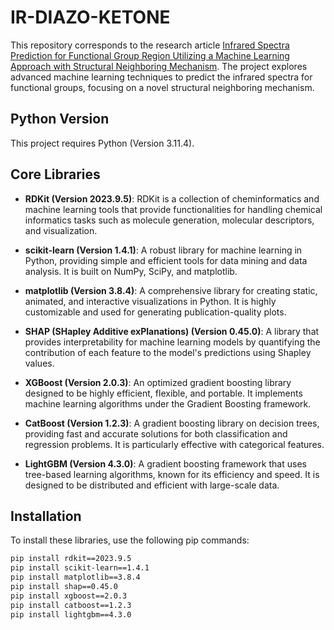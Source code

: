 # IR-DIAZO-KETONE

This repository corresponds to the research article [Infrared Spectra Prediction for Functional Group Region Utilizing a Machine Learning Approach with Structural Neighboring Mechanism](https://pubs.acs.org/doi/10.1021/acs.analchem.4c01972). The project explores advanced machine learning techniques to predict the infrared spectra for functional groups, focusing on a novel structural neighboring mechanism.

## Python Version

This project requires Python (Version 3.11.4).

## Core Libraries

- **RDKit (Version 2023.9.5)**: RDKit is a collection of cheminformatics and machine learning tools that provide functionalities for handling chemical informatics tasks such as molecule generation, molecular descriptors, and visualization.

- **scikit-learn (Version 1.4.1)**: A robust library for machine learning in Python, providing simple and efficient tools for data mining and data analysis. It is built on NumPy, SciPy, and matplotlib.

- **matplotlib (Version 3.8.4)**: A comprehensive library for creating static, animated, and interactive visualizations in Python. It is highly customizable and used for generating publication-quality plots.

- **SHAP (SHapley Additive exPlanations) (Version 0.45.0)**: A library that provides interpretability for machine learning models by quantifying the contribution of each feature to the model's predictions using Shapley values.

- **XGBoost (Version 2.0.3)**: An optimized gradient boosting library designed to be highly efficient, flexible, and portable. It implements machine learning algorithms under the Gradient Boosting framework.

- **CatBoost (Version 1.2.3)**: A gradient boosting library on decision trees, providing fast and accurate solutions for both classification and regression problems. It is particularly effective with categorical features.

- **LightGBM (Version 4.3.0)**: A gradient boosting framework that uses tree-based learning algorithms, known for its efficiency and speed. It is designed to be distributed and efficient with large-scale data.

## Installation

To install these libraries, use the following pip commands:

```bash
pip install rdkit==2023.9.5
pip install scikit-learn==1.4.1
pip install matplotlib==3.8.4
pip install shap==0.45.0
pip install xgboost==2.0.3
pip install catboost==1.2.3
pip install lightgbm==4.3.0

